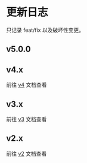 # 更新日志

只记录 feat/fix 以及破坏性变更。

<!-- ## v5.1.0

:::info [基础版](https://github.com/fantastic-admin/basic/releases/tag/v5.1.0)
:::

:::tip [专业版](https://github.com/fantastic-admin/pro/releases/tag/v5.1.0)
::: -->

## v5.0.0

## v4.x

前往 [v4](https://fantastic-admin.hurui.me/v4-docs/guide/changelog.html) 文档查看

## v3.x

前往 [v3](https://fantastic-admin.hurui.me/v3-docs/guide/changelog.html) 文档查看

## v2.x

前往 [v2](https://fantastic-admin.hurui.me/v2-docs/guide/changelog.html) 文档查看